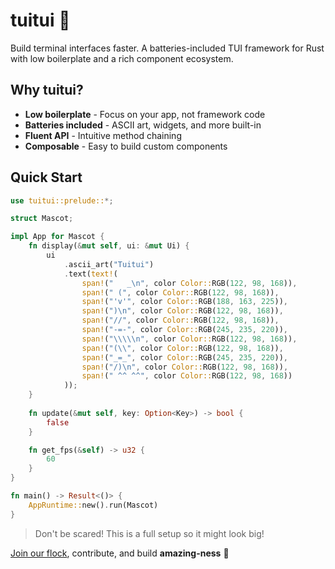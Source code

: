 # tuitui 🐧

Build terminal interfaces faster. A batteries-included TUI framework for Rust 
with low boilerplate and a rich component ecosystem.

## Why tuitui?

- **Low boilerplate** - Focus on your app, not framework code
- **Batteries included** - ASCII art, widgets, and more built-in
- **Fluent API** - Intuitive method chaining
- **Composable** - Easy to build custom components

## Quick Start

```rust
use tuitui::prelude::*;

struct Mascot;

impl App for Mascot {
    fn display(&mut self, ui: &mut Ui) {
        ui
            .ascii_art("Tuitui")
            .text(text!(
                span!("   _\n", color Color::RGB(122, 98, 168)),
                span!(" (", color Color::RGB(122, 98, 168)),
                span!("'v'", color Color::RGB(188, 163, 225)), 
                span!(")\n", color Color::RGB(122, 98, 168)),
                span!("//", color Color::RGB(122, 98, 168)),
                span!("-=-", color Color::RGB(245, 235, 220)),
                span!("\\\\\n", color Color::RGB(122, 98, 168)),
                span!("(\\", color Color::RGB(122, 98, 168)),
                span!("_=_", color Color::RGB(245, 235, 220)),
                span!("/)\n", color Color::RGB(122, 98, 168)),
                span!(" ^^ ^^", color Color::RGB(122, 98, 168))
            ));
    }
    
    fn update(&mut self, key: Option<Key>) -> bool {
        false
    }

    fn get_fps(&self) -> u32 {
        60
    }
}

fn main() -> Result<()> {
    AppRuntime::new().run(Mascot)
}
```

> Don't be scared! This is a full setup so it might look big!

[Join our flock](https://discord.gg/QQ66EQ5qa3), contribute, and build **amazing-ness** 🐧